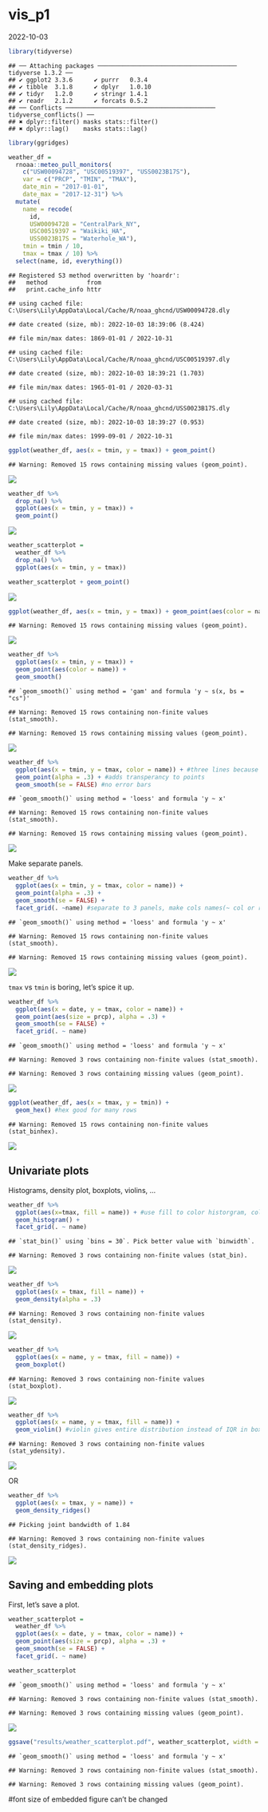 vis_p1
================
2022-10-03

``` r
library(tidyverse)
```

    ## ── Attaching packages ─────────────────────────────────────── tidyverse 1.3.2 ──
    ## ✔ ggplot2 3.3.6      ✔ purrr   0.3.4 
    ## ✔ tibble  3.1.8      ✔ dplyr   1.0.10
    ## ✔ tidyr   1.2.0      ✔ stringr 1.4.1 
    ## ✔ readr   2.1.2      ✔ forcats 0.5.2 
    ## ── Conflicts ────────────────────────────────────────── tidyverse_conflicts() ──
    ## ✖ dplyr::filter() masks stats::filter()
    ## ✖ dplyr::lag()    masks stats::lag()

``` r
library(ggridges)
```

``` r
weather_df = 
  rnoaa::meteo_pull_monitors(
    c("USW00094728", "USC00519397", "USS0023B17S"),
    var = c("PRCP", "TMIN", "TMAX"), 
    date_min = "2017-01-01",
    date_max = "2017-12-31") %>%
  mutate(
    name = recode(
      id, 
      USW00094728 = "CentralPark_NY", 
      USC00519397 = "Waikiki_HA",
      USS0023B17S = "Waterhole_WA"),
    tmin = tmin / 10,
    tmax = tmax / 10) %>%
  select(name, id, everything())
```

    ## Registered S3 method overwritten by 'hoardr':
    ##   method           from
    ##   print.cache_info httr

    ## using cached file: C:\Users\Lily\AppData\Local/Cache/R/noaa_ghcnd/USW00094728.dly

    ## date created (size, mb): 2022-10-03 18:39:06 (8.424)

    ## file min/max dates: 1869-01-01 / 2022-10-31

    ## using cached file: C:\Users\Lily\AppData\Local/Cache/R/noaa_ghcnd/USC00519397.dly

    ## date created (size, mb): 2022-10-03 18:39:21 (1.703)

    ## file min/max dates: 1965-01-01 / 2020-03-31

    ## using cached file: C:\Users\Lily\AppData\Local/Cache/R/noaa_ghcnd/USS0023B17S.dly

    ## date created (size, mb): 2022-10-03 18:39:27 (0.953)

    ## file min/max dates: 1999-09-01 / 2022-10-31

``` r
ggplot(weather_df, aes(x = tmin, y = tmax)) + geom_point()
```

    ## Warning: Removed 15 rows containing missing values (geom_point).

![](viz_p1_files/figure-gfm/unnamed-chunk-3-1.png)<!-- -->

``` r
weather_df %>%
  drop_na() %>%
  ggplot(aes(x = tmin, y = tmax)) + 
  geom_point()
```

![](viz_p1_files/figure-gfm/unnamed-chunk-4-1.png)<!-- -->

``` r
weather_scatterplot = 
  weather_df %>%
  drop_na() %>%
  ggplot(aes(x = tmin, y = tmax))

weather_scatterplot + geom_point()
```

![](viz_p1_files/figure-gfm/unnamed-chunk-5-1.png)<!-- -->

``` r
ggplot(weather_df, aes(x = tmin, y = tmax)) + geom_point(aes(color = name))
```

    ## Warning: Removed 15 rows containing missing values (geom_point).

![](viz_p1_files/figure-gfm/unnamed-chunk-6-1.png)<!-- -->

``` r
weather_df %>%
  ggplot(aes(x = tmin, y = tmax)) +
  geom_point(aes(color = name)) +
  geom_smooth()
```

    ## `geom_smooth()` using method = 'gam' and formula 'y ~ s(x, bs = "cs")'

    ## Warning: Removed 15 rows containing non-finite values (stat_smooth).

    ## Warning: Removed 15 rows containing missing values (geom_point).

![](viz_p1_files/figure-gfm/unnamed-chunk-7-1.png)<!-- -->

``` r
weather_df %>%
  ggplot(aes(x = tmin, y = tmax, color = name)) + #three lines because color applied to entire plot
  geom_point(alpha = .3) + #adds transperancy to points
  geom_smooth(se = FALSE) #no error bars
```

    ## `geom_smooth()` using method = 'loess' and formula 'y ~ x'

    ## Warning: Removed 15 rows containing non-finite values (stat_smooth).

    ## Warning: Removed 15 rows containing missing values (geom_point).

![](viz_p1_files/figure-gfm/unnamed-chunk-8-1.png)<!-- -->

Make separate panels.

``` r
weather_df %>%
  ggplot(aes(x = tmin, y = tmax, color = name)) +
  geom_point(alpha = .3) +
  geom_smooth(se = FALSE) +
  facet_grid(. ~name) #separate to 3 panels, make cols names(~ col or row~)
```

    ## `geom_smooth()` using method = 'loess' and formula 'y ~ x'

    ## Warning: Removed 15 rows containing non-finite values (stat_smooth).

    ## Warning: Removed 15 rows containing missing values (geom_point).

![](viz_p1_files/figure-gfm/unnamed-chunk-9-1.png)<!-- -->

`tmax` vs `tmin` is boring, let’s spice it up.

``` r
weather_df %>%
  ggplot(aes(x = date, y = tmax, color = name)) +
  geom_point(aes(size = prcp), alpha = .3) +
  geom_smooth(se = FALSE) +
  facet_grid(. ~ name)
```

    ## `geom_smooth()` using method = 'loess' and formula 'y ~ x'

    ## Warning: Removed 3 rows containing non-finite values (stat_smooth).

    ## Warning: Removed 3 rows containing missing values (geom_point).

![](viz_p1_files/figure-gfm/unnamed-chunk-10-1.png)<!-- -->

``` r
ggplot(weather_df, aes(x = tmax, y = tmin)) + 
  geom_hex() #hex good for many rows
```

    ## Warning: Removed 15 rows containing non-finite values (stat_binhex).

![](viz_p1_files/figure-gfm/unnamed-chunk-11-1.png)<!-- -->

## Univariate plots

Histograms, density plot, boxplots, violins, …

``` r
weather_df %>%
  ggplot(aes(x=tmax, fill = name)) + #use fill to color historgram, color=name only colors the border
  geom_histogram() +
  facet_grid(. ~ name)
```

    ## `stat_bin()` using `bins = 30`. Pick better value with `binwidth`.

    ## Warning: Removed 3 rows containing non-finite values (stat_bin).

![](viz_p1_files/figure-gfm/unnamed-chunk-12-1.png)<!-- -->

``` r
weather_df %>%
  ggplot(aes(x = tmax, fill = name)) +
  geom_density(alpha = .3)
```

    ## Warning: Removed 3 rows containing non-finite values (stat_density).

![](viz_p1_files/figure-gfm/unnamed-chunk-13-1.png)<!-- -->

``` r
weather_df %>%
  ggplot(aes(x = name, y = tmax, fill = name)) + 
  geom_boxplot()
```

    ## Warning: Removed 3 rows containing non-finite values (stat_boxplot).

![](viz_p1_files/figure-gfm/unnamed-chunk-14-1.png)<!-- -->

``` r
weather_df %>%
  ggplot(aes(x = name, y = tmax, fill = name)) + 
  geom_violin() #violin gives entire distribution instead of IQR in boxplot, violin plot good for comparing 20(many) distributions
```

    ## Warning: Removed 3 rows containing non-finite values (stat_ydensity).

![](viz_p1_files/figure-gfm/unnamed-chunk-15-1.png)<!-- -->

OR

``` r
weather_df %>%
  ggplot(aes(x = tmax, y = name)) +
  geom_density_ridges()
```

    ## Picking joint bandwidth of 1.84

    ## Warning: Removed 3 rows containing non-finite values (stat_density_ridges).

![](viz_p1_files/figure-gfm/unnamed-chunk-16-1.png)<!-- -->

## Saving and embedding plots

First, let’s save a plot.

``` r
weather_scatterplot =
  weather_df %>%
  ggplot(aes(x = date, y = tmax, color = name)) +
  geom_point(aes(size = prcp), alpha = .3) +
  geom_smooth(se = FALSE) + 
  facet_grid(. ~ name)

weather_scatterplot
```

    ## `geom_smooth()` using method = 'loess' and formula 'y ~ x'

    ## Warning: Removed 3 rows containing non-finite values (stat_smooth).

    ## Warning: Removed 3 rows containing missing values (geom_point).

![](viz_p1_files/figure-gfm/unnamed-chunk-17-1.png)<!-- -->

``` r
ggsave("results/weather_scatterplot.pdf", weather_scatterplot, width = 8, height = 5)
```

    ## `geom_smooth()` using method = 'loess' and formula 'y ~ x'

    ## Warning: Removed 3 rows containing non-finite values (stat_smooth).

    ## Warning: Removed 3 rows containing missing values (geom_point).

\#font size of embedded figure can’t be changed
